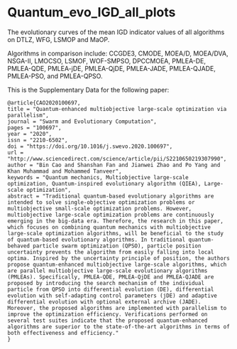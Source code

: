 # Quantum_evo_IGD_all_plots

The evolutionary curves of the mean IGD indicator values of all algorithms on DTLZ, WFG, LSMOP and MaOP.

Algorithms in comparison include: CCGDE3, CMODE, MOEA/D, MOEA/DVA, NSGA-II, LMOCSO, LSMOF, WOF-SMPSO, DPCCMOEA, PMLEA-DE, PMLEA-QDE, PMLEA-jDE, PMLEA-QjDE, PMLEA-JADE, PMLEA-QJADE, PMLEA-PSO, and PMLEA-QPSO.

This is the Supplementary Data for the following paper:

```
@article{CAO2020100697,
title = "Quantum-enhanced multiobjective large-scale optimization via parallelism",
journal = "Swarm and Evolutionary Computation",
pages = "100697",
year = "2020",
issn = "2210-6502",
doi = "https://doi.org/10.1016/j.swevo.2020.100697",
url = "http://www.sciencedirect.com/science/article/pii/S2210650219307990",
author = "Bin Cao and Shanshan Fan and Jianwei Zhao and Po Yang and Khan Muhammad and Mohammed Tanveer",
keywords = "Quantum mechanics, Multiobjective large-scale optimization, Quantum-inspired evolutionary algorithm (QIEA), Large-scale optimization",
abstract = "Traditional quantum-based evolutionary algorithms are intended to solve single-objective optimization problems or multiobjective small-scale optimization problems. However, multiobjective large-scale optimization problems are continuously emerging in the big-data era. Therefore, the research in this paper, which focuses on combining quantum mechanics with multiobjective large-scale optimization algorithms, will be beneficial to the study of quantum-based evolutionary algorithms. In traditional quantum-behaved particle swarm optimization (QPSO), particle position uncertainty prevents the algorithm from easily falling into local optima. Inspired by the uncertainty principle of position, the authors propose quantum-enhanced multiobjective large-scale algorithms, which are parallel multiobjective large-scale evolutionary algorithms (PMLEAs). Specifically, PMLEA-QDE, PMLEA-QjDE and PMLEA-QJADE are proposed by introducing the search mechanism of the individual particle from QPSO into differential evolution (DE), differential evolution with self-adapting control parameters (jDE) and adaptive differential evolution with optional external archive (JADE). Moreover, the proposed algorithms are implemented with parallelism to improve the optimization efficiency. Verifications performed on several test suites indicate that the proposed quantum-enhanced algorithms are superior to the state-of-the-art algorithms in terms of both effectiveness and efficiency."
}
```
